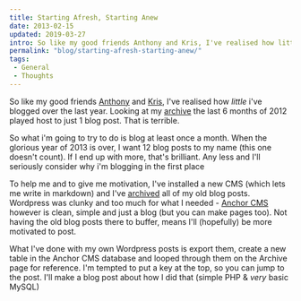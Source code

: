 ```yaml
---
title: Starting Afresh, Starting Anew
date: 2013-02-15
updated: 2019-03-27
intro: So like my good friends Anthony and Kris, I've realised how little i've blogged over the last year. Looking at my archive the last 6 months of 2012 played host to just 1 ...
permalink: "blog/starting-afresh-starting-anew/"
tags:
 - General
 - Thoughts
---
```


So like my good friends [Anthony](http://mrqwest.co.uk/blog/230/blog-post-amnesty) and [Kris](http://simianstudios.com/blog/post/blog-post-amnesty), I've realised how _little_ i've blogged over the last year. Looking at my [archive](https://www.mikestreety.co.uk/blog/wordpress-pulling-an-archive) the last 6 months of 2012 played host to just 1 blog post. That is terrible.

So what i'm going to try to do is blog at least once a month. When the glorious year of 2013 is over, I want 12 blog posts to my name (this one doesn't count). If I end up with more, that's brilliant. Any less and I'll seriously consider why i'm blogging in the first place

To help me and to give me motivation, I've installed a new CMS (which lets me write in markdown) and I've [archived](https://www.mikestreety.co.uk/blog/wordpress-pulling-an-archive) all of my old blog posts. Wordpress was clunky and too much for what I needed - [Anchor CMS](http://anchorcms.com/) however is clean, simple and just a blog (but you can make pages too). Not having the old blog posts there to buffer, means I'll (hopefully) be more motivated to post.

What I've done with my own Wordpress posts is export them, create a new table in the Anchor CMS database and looped through them on the Archive page for reference. I'm tempted to put a key at the top, so you can jump to the post. I'll make a blog post about how I did that (simple PHP & _very_ basic MySQL)
